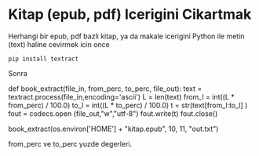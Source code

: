 # Kitap (epub, pdf) Icerigini Cikartmak

Herhangi bir epub, pdf bazli kitap, ya da makale icerigini Python ile
metin (text) haline cevirmek  icin once

```
pip install textract
```

Sonra

def book_extract(file_in, from_perc, to_perc, file_out):
    text = textract.process(file_in,encoding='ascii')
    L = len(text)
    from_l = int((L * from_perc) / 100.0)
    to_l = int((L * to_perc) / 100.0)
    t = str(text[from_l:to_l] )
    fout = codecs.open (file_out,"w","utf-8")
    fout.write(t)
    fout.close()


book_extract(os.environ['HOME'] + "kitap.epub", 10, 11, "out.txt")

from_perc ve to_perc yuzde degerleri.







